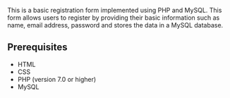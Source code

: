 This is a basic registration form implemented using PHP and MySQL. This form allows users to register by providing their basic information such as name, email address, password and stores the data in a MySQL database.

## Prerequisites

- HTML
- CSS
- PHP (version 7.0 or higher)
- MySQL

